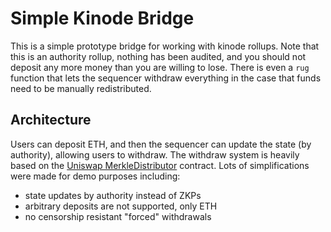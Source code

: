 # Simple Kinode Bridge
This is a simple prototype bridge for working with kinode rollups.
Note that this is an authority rollup, nothing has been audited, and you should not deposit any more money than you are willing to lose.
There is even a `rug` function that lets the sequencer withdraw everything in the case that funds need to be manually redistributed.

## Architecture
Users can deposit ETH, and then the sequencer can update the state (by authority), allowing users to withdraw.
The withdraw system is heavily based on the [Uniswap MerkleDistributor]() contract.
Lots of simplifications were made for demo purposes including:
- state updates by authority instead of ZKPs
- arbitrary deposits are not supported, only ETH
- no censorship resistant "forced" withdrawals
